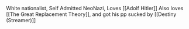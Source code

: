 White nationalist, Self Admitted NeoNazi, Loves [[Adolf Hitler]]
Also loves [[The Great Replacement Theory]], and got his pp sucked by [[Destiny (Streamer)]]
